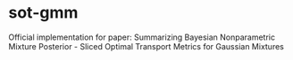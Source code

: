# sot-gmm
Official implementation for paper: Summarizing Bayesian Nonparametric Mixture Posterior - Sliced Optimal Transport Metrics for Gaussian Mixtures
